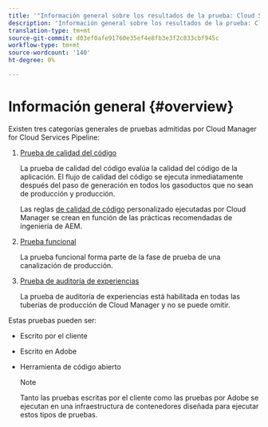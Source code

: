 ```yaml
---
title: '"Información general sobre los resultados de la prueba: Cloud Services"'
description: 'Información general sobre los resultados de la prueba: Cloud Services'
translation-type: tm+mt
source-git-commit: d03ef0afe91760e35ef4e8fb3e3f2c833cbf945c
workflow-type: tm+mt
source-wordcount: '140'
ht-degree: 0%

---
```



# Información general {#overview}

Existen tres categorías generales de pruebas admitidas por Cloud Manager for Cloud Services Pipeline:

1. [Prueba de calidad del código](/help/implementing/cloud-manager/code-quality-testing.md)

   La prueba de calidad del código evalúa la calidad del código de la aplicación. El flujo de calidad del código se ejecuta inmediatamente después del paso de generación en todos los gasoductos que no sean de producción y producción.

   Las reglas [de calidad de código](/help/implementing/cloud-manager/custom-code-quality-rules.md) personalizado ejecutadas por Cloud Manager se crean en función de las prácticas recomendadas de ingeniería de AEM.

1. [Prueba funcional](/help/implementing/cloud-manager/functional-testing.md)

   La prueba funcional forma parte de la fase de prueba de una canalización de producción.

1. [Prueba de auditoría de experiencias](/help/implementing/cloud-manager/experience-audit-testing.md)

   La prueba de auditoría de experiencias está habilitada en todas las tuberías de producción de Cloud Manager y no se puede omitir.

Estas pruebas pueden ser:

* Escrito por el cliente
* Escrito en Adobe
* Herramienta de código abierto

   >[!NOTE]
   > Tanto las pruebas escritas por el cliente como las pruebas por Adobe se ejecutan en una infraestructura de contenedores diseñada para ejecutar estos tipos de pruebas.


